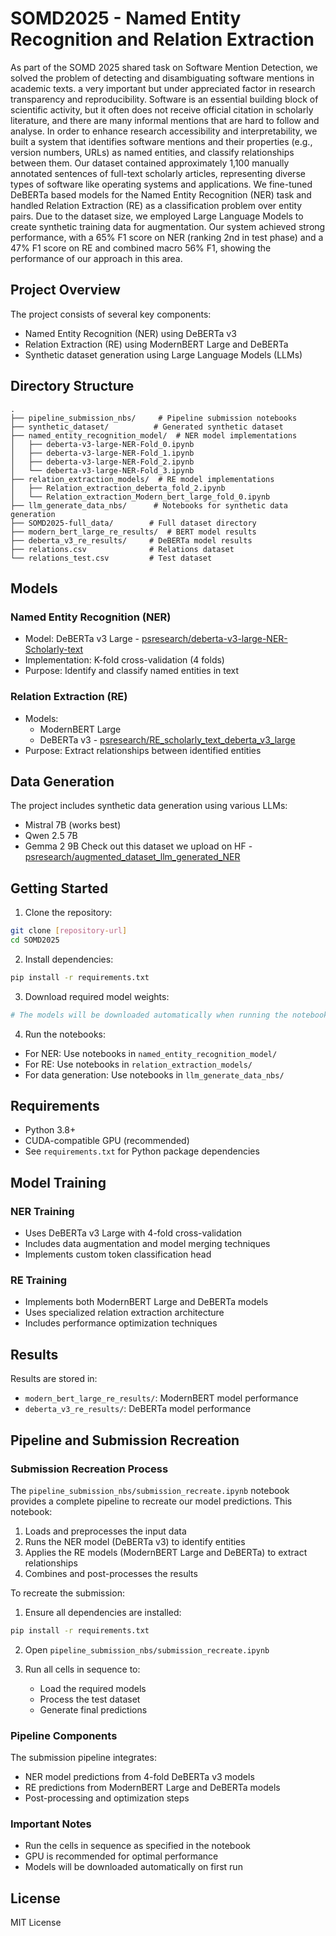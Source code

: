 # SOMD2025 - Named Entity Recognition and Relation Extraction

As part of the SOMD 2025 shared task on Software Mention Detection, we solved the problem of detecting and disambiguating software mentions in academic texts. a very important but under appreciated factor in research transparency and reproducibility. Software is an essential building block of scientific activity, but it often does not receive official citation in scholarly literature, and there are many informal mentions that are hard to follow and analyse. In order to enhance research accessibility and interpretability, we built a system that identifies software mentions and their properties (e.g., version numbers, URLs) as named entities, and classify relationships between them. Our dataset contained approximately 1,100 manually annotated sentences of full-text scholarly articles, representing diverse types of software like operating systems and applications. We fine-tuned DeBERTa based models for the Named Entity Recognition (NER) task and handled Relation Extraction (RE) as a classification problem over entity pairs. Due to the dataset size, we employed Large Language Models to create synthetic training data for augmentation. Our system achieved strong performance, with a 65% F1 score on NER (ranking 2nd in test phase) and a 47% F1 score on RE and combined macro 56% F1, showing the performance of our approach in this area.

## Project Overview

The project consists of several key components:
- Named Entity Recognition (NER) using DeBERTa v3
- Relation Extraction (RE) using ModernBERT Large and DeBERTa
- Synthetic dataset generation using Large Language Models (LLMs)

## Directory Structure

```
.
├── pipeline_submission_nbs/     # Pipeline submission notebooks
├── synthetic_dataset/          # Generated synthetic dataset
├── named_entity_recognition_model/  # NER model implementations
│   ├── deberta-v3-large-NER-Fold_0.ipynb
│   ├── deberta-v3-large-NER-Fold_1.ipynb
│   ├── deberta-v3-large-NER-Fold_2.ipynb
│   └── deberta-v3-large-NER-Fold_3.ipynb
├── relation_extraction_models/  # RE model implementations
│   ├── Relation_extraction_deberta_fold_2.ipynb
│   └── Relation_extraction_Modern_bert_large_fold_0.ipynb
├── llm_generate_data_nbs/      # Notebooks for synthetic data generation
├── SOMD2025-full_data/        # Full dataset directory
├── modern_bert_large_re_results/  # BERT model results
├── deberta_v3_re_results/     # DeBERTa model results
├── relations.csv              # Relations dataset
└── relations_test.csv         # Test dataset
```

## Models

### Named Entity Recognition (NER)
- Model: DeBERTa v3 Large - [psresearch/deberta-v3-large-NER-Scholarly-text](https://huggingface.co/psresearch/deberta-v3-large-NER-Scholarly-text)
- Implementation: K-fold cross-validation (4 folds)
- Purpose: Identify and classify named entities in text

### Relation Extraction (RE)
- Models:
  - ModernBERT Large
  - DeBERTa v3 - [psresearch/RE_scholarly_text_deberta_v3_large](https://huggingface.co/psresearch/RE_scholarly_text_deberta_v3_large)
- Purpose: Extract relationships between identified entities

## Data Generation

The project includes synthetic data generation using various LLMs:
- Mistral 7B (works best)
- Qwen 2.5 7B
- Gemma 2 9B
Check out this dataset we upload on HF - [psresearch/augmented_dataset_llm_generated_NER](https://huggingface.co/datasets/psresearch/augmented_dataset_llm_generated_NER)

## Getting Started

1. Clone the repository:
```bash
git clone [repository-url]
cd SOMD2025
```

2. Install dependencies:
```bash
pip install -r requirements.txt
```

3. Download required model weights:
```bash
# The models will be downloaded automatically when running the notebooks
```

4. Run the notebooks:
- For NER: Use notebooks in `named_entity_recognition_model/`
- For RE: Use notebooks in `relation_extraction_models/`
- For data generation: Use notebooks in `llm_generate_data_nbs/`

## Requirements

- Python 3.8+
- CUDA-compatible GPU (recommended)
- See `requirements.txt` for Python package dependencies

## Model Training

### NER Training
- Uses DeBERTa v3 Large with 4-fold cross-validation
- Includes data augmentation and model merging techniques
- Implements custom token classification head

### RE Training
- Implements both ModernBERT Large and DeBERTa models
- Uses specialized relation extraction architecture
- Includes performance optimization techniques

## Results

Results are stored in:
- `modern_bert_large_re_results/`: ModernBERT model performance
- `deberta_v3_re_results/`: DeBERTa model performance

## Pipeline and Submission Recreation

### Submission Recreation Process
The `pipeline_submission_nbs/submission_recreate.ipynb` notebook provides a complete pipeline to recreate our model predictions. This notebook:

1. Loads and preprocesses the input data
2. Runs the NER model (DeBERTa v3) to identify entities
3. Applies the RE models (ModernBERT Large and DeBERTa) to extract relationships
4. Combines and post-processes the results

To recreate the submission:

1. Ensure all dependencies are installed:
```bash
pip install -r requirements.txt
```

2. Open `pipeline_submission_nbs/submission_recreate.ipynb`

3. Run all cells in sequence to:
   - Load the required models
   - Process the test dataset
   - Generate final predictions

### Pipeline Components
The submission pipeline integrates:
- NER model predictions from 4-fold DeBERTa v3 models
- RE predictions from ModernBERT Large and DeBERTa models
- Post-processing and optimization steps

### Important Notes
- Run the cells in sequence as specified in the notebook
- GPU is recommended for optimal performance
- Models will be downloaded automatically on first run

## License

MIT License 
